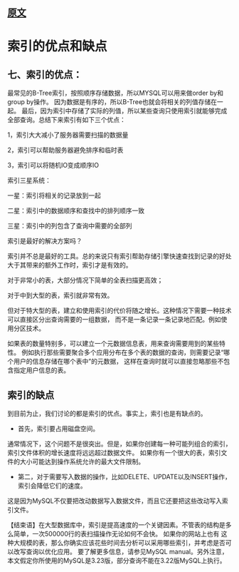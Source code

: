 
## [原文](https://blog.csdn.net/u010425776/article/details/60968248)

# 索引的优点和缺点

## 七、索引的优点：
最常见的B-Tree索引，按照顺序存储数据，所以MYSQL可以用来做order by和group by操作。
因为数据是有序的，所以B-Tree也就会将相关的列值存储在一起。
最后，因为索引中存储了实际的列值，所以某些查询只使用索引就能够完成全部查询。总结下来索引有如下三个优点：

1，索引大大减小了服务器需要扫描的数据量

2，索引可以帮助服务器避免排序和临时表

3，索引可以将随机IO变成顺序IO

索引三星系统：

一星：索引将相关的记录放到一起

二星：索引中的数据顺序和查找中的排列顺序一致

三星：索引中的列包含了查询中需要的全部列

 

索引是最好的解决方案吗？

索引并不总是最好的工具。总的来说只有索引帮助存储引擎快速查找到记录的好处大于其带来的额外工作时，索引才是有效的。

对于非常小的表，大部分情况下简单的全表扫描更高效；

对于中到大型的表，索引就非常有效。

但对于特大型的表，建立和使用索引的代价将随之增长。这种情况下需要一种技术可以直接区分出查询需要的一组数据，
而不是一条记录一条记录地匹配。例如使用分区技术。

如果表的数量特别多，可以建立一个元数据信息表，用来查询需要用到的某些特性。
例如执行那些需要聚合多个应用分布在多个表的数据的查询，则需要记录“哪个用户的信息存储在哪个表中”的元数据，
这样在查询时就可以直接忽略那些不包含指定用户信息的表。


## 索引的缺点 

到目前为止，我们讨论的都是索引的优点。事实上，索引也是有缺点的。 

- 首先，索引要占用磁盘空间。  

通常情况下，这个问题不是很突出。但是，如果你创建每一种可能列组合的索引，索引文件体积的增长速度将远远超过数据文件。
如果你有一个很大的表，索引文件的大小可能达到操作系统允许的最大文件限制。 

- 第二，对于需要写入数据的操作，比如DELETE、UPDATE以及INSERT操作，索引会降低它们的速度。

这是因为MySQL不仅要把改动数据写入数据文件，而且它还要把这些改动写入索引文件。 

【结束语】在大型数据库中，索引是提高速度的一个关键因素。不管表的结构是多么简单，一次500000行的表扫描操作无论如何不会快。
如果你的网站上也有 这种大规模的表，那么你确实应该花些时间去分析可以采用哪些索引，并考虑是否可以改写查询以优化应用。
要了解更多信息，请参见MySQL manual。另外注意，本文假定你所使用的MySQL是3.23版，部分查询不能在3.22版MySQL上执行。